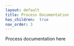 ```yaml
---
layout: default
title: Process Documentation
has_children:  true
nav_order: 3
---
```


Process documentation here